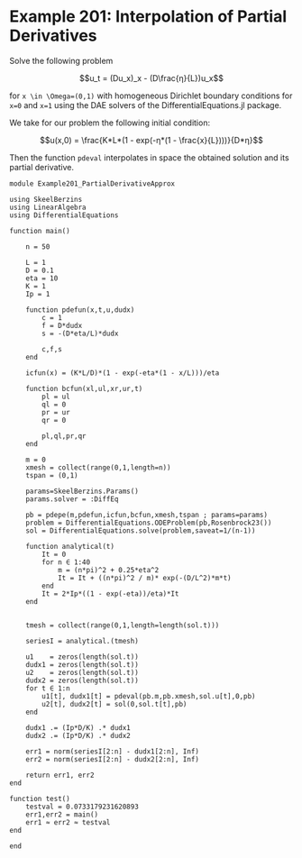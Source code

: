 # Example 201: Interpolation of Partial Derivatives


Solve the following problem
```math
u_t = (Du_x)_x - (D\frac{η}{L})u_x
```
for ``x \in \Omega=(0,1)`` with homogeneous Dirichlet boundary conditions for ``x=0`` and ``x=1`` using the DAE solvers of the DifferentialEquations.jl package.

We take for our problem the following initial condition:
```math
u(x,0) = \frac{K*L*(1 - exp(-η*(1 - \frac{x}{L})))}{D*η}
```

Then the function `pdeval` interpolates in space the obtained solution and its partial derivative.


```
module Example201_PartialDerivativeApprox

using SkeelBerzins
using LinearAlgebra
using DifferentialEquations

function main()

    n = 50

    L = 1
    D = 0.1
    eta = 10
    K = 1
    Ip = 1

    function pdefun(x,t,u,dudx)
        c = 1
        f = D*dudx
        s = -(D*eta/L)*dudx

        c,f,s
    end

    icfun(x) = (K*L/D)*(1 - exp(-eta*(1 - x/L)))/eta

    function bcfun(xl,ul,xr,ur,t)
        pl = ul
        ql = 0
        pr = ur
        qr = 0

        pl,ql,pr,qr
    end

    m = 0
    xmesh = collect(range(0,1,length=n))
    tspan = (0,1)

    params=SkeelBerzins.Params()
    params.solver = :DiffEq

    pb = pdepe(m,pdefun,icfun,bcfun,xmesh,tspan ; params=params)
    problem = DifferentialEquations.ODEProblem(pb,Rosenbrock23())
    sol = DifferentialEquations.solve(problem,saveat=1/(n-1))

    function analytical(t)     
        It = 0
        for n ∈ 1:40
            m = (n*pi)^2 + 0.25*eta^2
            It = It + ((n*pi)^2 / m)* exp(-(D/L^2)*m*t)
        end
        It = 2*Ip*((1 - exp(-eta))/eta)*It
    end

    
    tmesh = collect(range(0,1,length=length(sol.t)))
    
    seriesI = analytical.(tmesh)

    u1    = zeros(length(sol.t))
    dudx1 = zeros(length(sol.t))
    u2    = zeros(length(sol.t))
    dudx2 = zeros(length(sol.t))
    for t ∈ 1:n
        u1[t], dudx1[t] = pdeval(pb.m,pb.xmesh,sol.u[t],0,pb)
        u2[t], dudx2[t] = sol(0,sol.t[t],pb)
    end

    dudx1 .= (Ip*D/K) .* dudx1
    dudx2 .= (Ip*D/K) .* dudx2

    err1 = norm(seriesI[2:n] - dudx1[2:n], Inf)
    err2 = norm(seriesI[2:n] - dudx2[2:n], Inf)

    return err1, err2
end

function test()
    testval = 0.0733179231620893
    err1,err2 = main()
    err1 ≈ err2 ≈ testval
end

end
```
